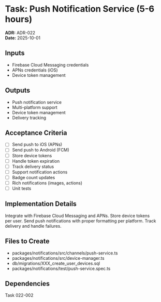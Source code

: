 # Task: Push Notification Service (5-6 hours)
**ADR:** ADR-022  
**Date:** 2025-10-01

## Inputs
- Firebase Cloud Messaging credentials
- APNs credentials (iOS)
- Device token management

## Outputs
- Push notification service
- Multi-platform support
- Device token management
- Delivery tracking

## Acceptance Criteria
- [ ] Send push to iOS (APNs)
- [ ] Send push to Android (FCM)
- [ ] Store device tokens
- [ ] Handle token expiration
- [ ] Track delivery status
- [ ] Support notification actions
- [ ] Badge count updates
- [ ] Rich notifications (images, actions)
- [ ] Unit tests

## Implementation Details
Integrate with Firebase Cloud Messaging and APNs. Store device tokens per user. Send push notifications with proper formatting per platform. Track delivery and handle failures.

## Files to Create
- packages/notifications/src/channels/push-service.ts
- packages/notifications/src/device-manager.ts
- db/migrations/XXX_create_user_devices.sql
- packages/notifications/test/push-service.spec.ts

## Dependencies
Task 022-002